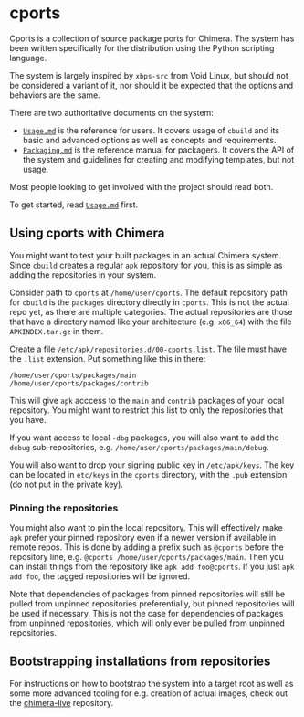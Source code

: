 # cports

Cports is a collection of source package ports for Chimera. The system has been
written specifically for the distribution using the Python scripting language.

The system is largely inspired by `xbps-src` from Void Linux, but should not be
considered a variant of it, nor should it be expected that the options and
behaviors are the same.

There are two authoritative documents on the system:

* [`Usage.md`](Usage.md) is the reference for users. It covers usage of `cbuild` and its
  basic and advanced options as well as concepts and requirements.
* [`Packaging.md`](Packaging.md) is the reference manual for packagers. It covers the API of the
  system and guidelines for creating and modifying templates, but not usage.

Most people looking to get involved with the project should read both.

To get started, read [`Usage.md`](Usage.md) first.

## Using cports with Chimera

You might want to test your built packages in an actual Chimera system. Since
`cbuild` creates a regular `apk` repository for you, this is as simple as
adding the repositories in your system.

Consider path to `cports` at `/home/user/cports`. The default repository path
for `cbuild` is the `packages` directory directly in `cports`. This is not
the actual repo yet, as there are multiple categories. The actual repositories
are those that have a directory named like your architecture (e.g. `x86_64`)
with the file `APKINDEX.tar.gz` in them.

Create a file `/etc/apk/repositories.d/00-cports.list`. The file must have
the `.list` extension. Put something like this in there:

```
/home/user/cports/packages/main
/home/user/cports/packages/contrib
```

This will give `apk` acccess to the `main` and `contrib` packages of your local
repository. You might want to restrict this list to only the repositories that
you have.

If you want access to local `-dbg` packages, you will also want to add the `debug`
sub-repositories, e.g. `/home/user/cports/packages/main/debug`.

You will also want to drop your signing public key in `/etc/apk/keys`. The key
can be located in `etc/keys` in the `cports` directory, with the `.pub` extension
(do not put in the private key).

### Pinning the repositories

You might also want to pin the local repository. This will effectively make `apk`
prefer your pinned repository even if a newer version if available in remote
repos. This is done by adding a prefix such as `@cports` before the repository
line, e.g. `@cports /home/user/cports/packages/main`. Then you can install things
from the repository like `apk add foo@cports`. If you just `apk add foo`, the
tagged repositories will be ignored.

Note that dependencies of packages from pinned repositories will still be pulled
from unpinned repositories preferentially, but pinned repositories will be used
if necessary. This is not the case for dependencies of packages from unpinned
repositories, which will only ever be pulled from unpinned repositories.

## Bootstrapping installations from repositories

For instructions on how to bootstrap the system into a target root as well as
some more advanced tooling for e.g. creation of actual images, check out the
[chimera-live](https://github.com/chimera-linux/chimera-live) repository.
